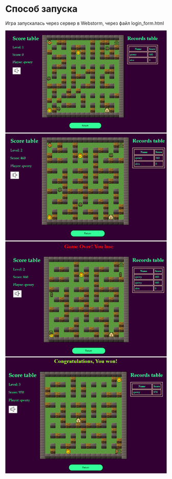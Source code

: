 # Способ запуска
Игра запускалась через сервер в Webstorm, через файл login_form.html

<img src="screenshots/1.png">
<img src="screenshots/2.png">
<img src="screenshots/3.png">
<img src="screenshots/4.png">